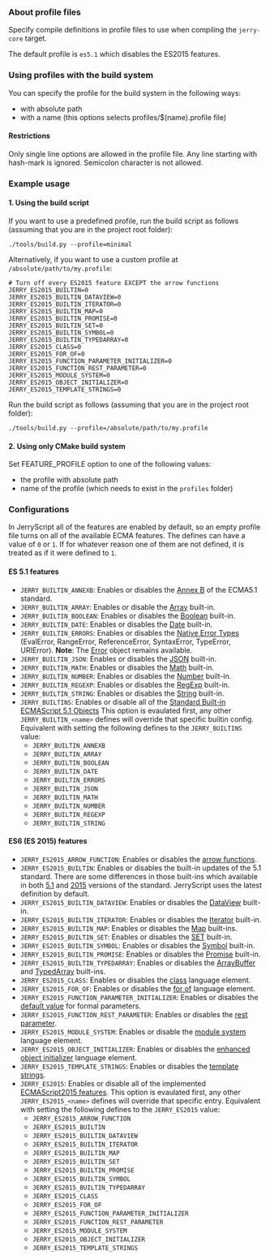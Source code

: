 ### About profile files

Specify compile definitions in profile files to use when compiling the `jerry-core` target.

The default profile is ``es5.1`` which disables the ES2015 features.

### Using profiles with the build system

You can specify the profile for the build system in the following ways:
  * with absolute path
  * with a name (this options selects profiles/$(name).profile file)

#### Restrictions
Only single line options are allowed in the profile file. Any line starting with hash-mark is ignored. Semicolon character is not allowed.


### Example usage

#### 1. Using the build script

If you want to use a predefined profile, run the build script as follows
(assuming that you are in the project root folder):

```
./tools/build.py --profile=minimal
```

Alternatively, if you want to use a custom profile at
`/absolute/path/to/my.profile`:

```
# Turn off every ES2015 feature EXCEPT the arrow functions
JERRY_ES2015_BUILTIN=0
JERRY_ES2015_BUILTIN_DATAVIEW=0
JERRY_ES2015_BUILTIN_ITERATOR=0
JERRY_ES2015_BUILTIN_MAP=0
JERRY_ES2015_BUILTIN_PROMISE=0
JERRY_ES2015_BUILTIN_SET=0
JERRY_ES2015_BUILTIN_SYMBOL=0
JERRY_ES2015_BUILTIN_TYPEDARRAY=0
JERRY_ES2015_CLASS=0
JERRY_ES2015_FOR_OF=0
JERRY_ES2015_FUNCTION_PARAMETER_INITIALIZER=0
JERRY_ES2015_FUNCTION_REST_PARAMETER=0
JERRY_ES2015_MODULE_SYSTEM=0
JERRY_ES2015_OBJECT_INITIALIZER=0
JERRY_ES2015_TEMPLATE_STRINGS=0
```

Run the build script as follows (assuming that you are in the project root
folder):

```
./tools/build.py --profile=/absolute/path/to/my.profile
```


#### 2. Using only CMake build system

Set FEATURE_PROFILE option to one of the following values:
* the profile with absolute path
* name of the profile (which needs to exist in the `profiles` folder)


### Configurations

In JerryScript all of the features are enabled by default, so an empty profile file turns on all of the available ECMA features.
The defines can have a value of `0` or `1`. If for whatever reason one of them are not defined, it is treated as if it were
defined to `1`.

#### ES 5.1 features

* `JERRY_BUILTIN_ANNEXB`:
  Enables or disables the [Annex B](http://www.ecma-international.org/ecma-262/5.1/index.html#sec-B) of the ECMA5.1 standard.
* `JERRY_BUILTIN_ARRAY`:
  Enables or disable the [Array](http://www.ecma-international.org/ecma-262/5.1/index.html#sec-15.4) built-in.
* `JERRY_BUILTIN_BOOLEAN`:
  Enables or disables the [Boolean](http://www.ecma-international.org/ecma-262/5.1/index.html#sec-15.6) built-in.
* `JERRY_BUILTIN_DATE`:
  Enables or disables the [Date](http://www.ecma-international.org/ecma-262/5.1/index.html#sec-15.9) built-in.
* `JERRY_BUILTIN_ERRORS`:
  Enables or disables the [Native Error Types](http://www.ecma-international.org/ecma-262/5.1/index.html#sec-15.11.6) (EvalError, RangeError, ReferenceError, SyntaxError, TypeError, URIError).
  **Note**: The [Error](http://www.ecma-international.org/ecma-262/5.1/index.html#sec-15.11.2) object remains available.
* `JERRY_BUILTIN_JSON`:
  Enables or disables the [JSON](http://www.ecma-international.org/ecma-262/5.1/index.html#sec-15.12) built-in.
* `JERRY_BUILTIN_MATH`:
  Enables or disables the [Math](http://www.ecma-international.org/ecma-262/5.1/index.html#sec-15.8) built-in.
* `JERRY_BUILTIN_NUMBER`:
  Enables or disables the [Number](http://www.ecma-international.org/ecma-262/5.1/index.html#sec-15.7) built-in.
* `JERRY_BUILTIN_REGEXP`:
  Enables or disables the [RegExp](http://www.ecma-international.org/ecma-262/5.1/index.html#sec-15.10) built-in.
* `JERRY_BUILTIN_STRING`:
  Enables or disables the [String](http://www.ecma-international.org/ecma-262/5.1/index.html#sec-15.5) built-in.
* `JERRY_BUILTINS`:
  Enables or disable all of the [Standard Built-in ECMAScript 5.1 Objects](http://www.ecma-international.org/ecma-262/5.1/index.html#sec-15)
  This option is evaulated first, any other `JERRY_BUILTIN_<name>` defines will override that specific builtin config.
  Equivalent with setting the following defines to the `JERRY_BUILTINS` value:
    * `JERRY_BUILTIN_ANNEXB`
    * `JERRY_BUILTIN_ARRAY`
    * `JERRY_BUILTIN_BOOLEAN`
    * `JERRY_BUILTIN_DATE`
    * `JERRY_BUILTIN_ERRORS`
    * `JERRY_BUILTIN_JSON`
    * `JERRY_BUILTIN_MATH`
    * `JERRY_BUILTIN_NUMBER`
    * `JERRY_BUILTIN_REGEXP`
    * `JERRY_BUILTIN_STRING`

#### ES6 (ES 2015) features

* `JERRY_ES2015_ARROW_FUNCTION`:
  Enables or disables the [arrow functions](http://www.ecma-international.org/ecma-262/6.0/#sec-arrow-function-definitions).
* `JERRY_ES2015_BUILTIN`:
  Enables or disables the built-in updates of the 5.1 standard. There are some differences in those built-ins which available in both [5.1](http://www.ecma-international.org/ecma-262/5.1/) and [2015](http://www.ecma-international.org/ecma-262/6.0/) versions of the standard. JerryScript uses the latest definition by default.
* `JERRY_ES2015_BUILTIN_DATAVIEW`:
  Enables or disables the [DataView](https://www.ecma-international.org/ecma-262/6.0/#sec-dataview-objects) built-in.
* `JERRY_ES2015_BUILTIN_ITERATOR`:
  Enables or disables the [Iterator](https://www.ecma-international.org/ecma-262/6.0/#sec-iterator-interface) built-in.
* `JERRY_ES2015_BUILTIN_MAP`:
  Enables or disables the [Map](http://www.ecma-international.org/ecma-262/6.0/#sec-keyed-collection) built-ins.
* `JERRY_ES2015_BUILTIN_SET`:
  Enables or disables the [SET](https://www.ecma-international.org/ecma-262/6.0/#sec-set-objects) built-in.
* `JERRY_ES2015_BUILTIN_SYMBOL`:
  Enables or disables the [Symbol](https://www.ecma-international.org/ecma-262/6.0/#sec-symbol-objects) built-in.
* `JERRY_ES2015_BUILTIN_PROMISE`:
  Enables or disables the [Promise](http://www.ecma-international.org/ecma-262/6.0/#sec-promise-objects) built-in.
* `JERRY_ES2015_BUILTIN_TYPEDARRAY`:
  Enables or disables the [ArrayBuffer](http://www.ecma-international.org/ecma-262/6.0/#sec-arraybuffer-objects) and [TypedArray](http://www.ecma-international.org/ecma-262/6.0/#sec-typedarray-objects) built-ins.
* `JERRY_ES2015_CLASS`:
  Enables or disables the [class](https://www.ecma-international.org/ecma-262/6.0/#sec-class-definitions) language element.
* `JERRY_ES2015_FOR_OF`:
  Enables or disables the [for of](https://www.ecma-international.org/ecma-262/6.0/#sec-for-in-and-for-of-statements) language element.
* `JERRY_ES2015_FUNCTION_PARAMETER_INITIALIZER`:
  Enables or disables the [default value](http://www.ecma-international.org/ecma-262/6.0/#sec-function-definitions) for formal parameters.
* `JERRY_ES2015_FUNCTION_REST_PARAMETER`:
  Enables or disables the [rest parameter](http://www.ecma-international.org/ecma-262/6.0/#sec-function-definitions).
* `JERRY_ES2015_MODULE_SYSTEM`:
  Enables or disable the [module system](http://www.ecma-international.org/ecma-262/6.0/#sec-modules) language element.
* `JERRY_ES2015_OBJECT_INITIALIZER`:
  Enables or disables the [enhanced object initializer](http://www.ecma-international.org/ecma-262/6.0/#sec-object-initializer) language element.
* `JERRY_ES2015_TEMPLATE_STRINGS`:
  Enables or disables the [template strings](http://www.ecma-international.org/ecma-262/6.0/#sec-static-semantics-templatestrings).
* `JERRY_ES2015`: Enables or disable all of the implemented [ECMAScript2015 features](http://www.ecma-international.org/ecma-262/6.0/).
  This option is evaulated first, any other `JERRY_ES2015_<name>` defines will override that specific entry.
  Equivalent with setting the following defines to the `JERRY_ES2015` value:
    * `JERRY_ES2015_ARROW_FUNCTION`
    * `JERRY_ES2015_BUILTIN`
    * `JERRY_ES2015_BUILTIN_DATAVIEW`
    * `JERRY_ES2015_BUILTIN_ITERATOR`
    * `JERRY_ES2015_BUILTIN_MAP`
    * `JERRY_ES2015_BUILTIN_SET`
    * `JERRY_ES2015_BUILTIN_PROMISE`
    * `JERRY_ES2015_BUILTIN_SYMBOL`
    * `JERRY_ES2015_BUILTIN_TYPEDARRAY`
    * `JERRY_ES2015_CLASS`
    * `JERRY_ES2015_FOR_OF`
    * `JERRY_ES2015_FUNCTION_PARAMETER_INITIALIZER`
    * `JERRY_ES2015_FUNCTION_REST_PARAMETER`
    * `JERRY_ES2015_MODULE_SYSTEM`
    * `JERRY_ES2015_OBJECT_INITIALIZER`
    * `JERRY_ES2015_TEMPLATE_STRINGS`
